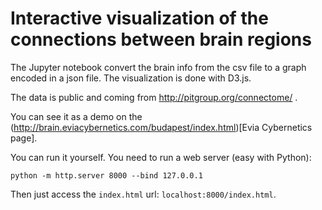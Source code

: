 # Interactive visualization of the connections between brain regions

The Jupyter notebook convert the brain info from the csv file to a graph encoded in a json file.
The visualization is done with D3.js.

The data is public and coming from  http://pitgroup.org/connectome/ .

You can see it as a demo on the (http://brain.eviacybernetics.com/budapest/index.html)[Evia Cybernetics page].

You can run it yourself. You need to run a web server (easy with Python):
```
python -m http.server 8000 --bind 127.0.0.1
```
Then just access the `index.html` url: `localhost:8000/index.html`.


